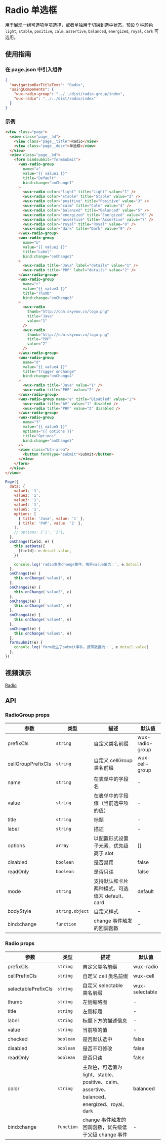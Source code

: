# Radio 单选框

用于展现一组可选项单项选择，或者单独用于切换到选中状态，预设 9 种颜色 `light`, `stable`, `positive`, `calm`, `assertive`, `balanced`, `energized`, `royal`, `dark` 可选用。

## 使用指南

### 在 page.json 中引入组件

```json
{
  "navigationBarTitleText": "Radio",
  "usingComponents": {
    "wux-radio-group": "../../dist/radio-group/index",
    "wux-radio": "../../dist/radio/index"
  }
}
```

### 示例

```html
<view class="page">
  <view class="page__hd">
    <view class="page__title">Radio</view>
    <view class="page__desc">单选框</view>
  </view>
  <view class="page__bd">
    <form bindsubmit="formSubmit">
      <wux-radio-group
        name="a"
        value="{{ value1 }}"
        title="Default"
        bind:change="onChange1"
      >
        <wux-radio color="light" title="Light" value="1" />
        <wux-radio color="stable" title="Stable" value="2" />
        <wux-radio color="positive" title="Positive" value="3" />
        <wux-radio color="calm" title="Calm" value="4" />
        <wux-radio color="balanced" title="Balanced" value="5" />
        <wux-radio color="energized" title="Energized" value="6" />
        <wux-radio color="assertive" title="Assertive" value="7" />
        <wux-radio color="royal" title="Royal" value="8" />
        <wux-radio color="dark" title="Dark" value="9" />
      </wux-radio-group>
      <wux-radio-group
        name="b"
        value="{{ value2 }}"
        title="Label"
        bind:change="onChange2"
      >
        <wux-radio title="Java" label="details" value="1" />
        <wux-radio title="PHP" label="details" value="2" />
      </wux-radio-group>
      <wux-radio-group
        name="c"
        value="{{ value3 }}"
        title="Thumb"
        bind:change="onChange3"
      >
        <wux-radio
          thumb="http://cdn.skyvow.cn/logo.png"
          title="Java"
          value="1"
        />
        <wux-radio
          thumb="http://cdn.skyvow.cn/logo.png"
          title="PHP"
          value="2"
        />
      </wux-radio-group>
      <wux-radio-group
        name="d"
        value="{{ value4 }}"
        title="Trigger onChange"
        bind:change="onChange4"
      >
        <wux-radio title="Java" value="1" />
        <wux-radio title="PHP" value="2" />
      </wux-radio-group>
      <wux-radio-group name="e" title="Disabled" value="1">
        <wux-radio title="AV" value="1" disabled />
        <wux-radio title="PHP" value="2" disabled />
      </wux-radio-group>
      <wux-radio-group
        name="f"
        value="{{ value5 }}"
        options="{{ options }}"
        title="Options"
        bind:change="onChange5"
      />
      <view class="btn-area">
        <button formType="submit">Submit</button>
      </view>
    </form>
  </view>
</view>
```

```js
Page({
  data: {
    value1: '1',
    value2: '1',
    value3: '1',
    value4: '1',
    value5: '1',
    options: [
      { title: 'Java', value: '1' },
      { title: 'PHP', value: '2' },
    ],
    // options: ['1', '2'],
  },
  onChange(field, e) {
    this.setData({
      [field]: e.detail.value,
    })

    console.log('radio发生change事件，携带value值为：', e.detail)
  },
  onChange1(e) {
    this.onChange('value1', e)
  },
  onChange2(e) {
    this.onChange('value2', e)
  },
  onChange3(e) {
    this.onChange('value3', e)
  },
  onChange4(e) {
    this.onChange('value4', e)
  },
  onChange5(e) {
    this.onChange('value5', e)
  },
  formSubmit(e) {
    console.log('form发生了submit事件，携带数据为：', e.detail.value)
  },
})
```

## 视频演示

[Radio](./_media/radio.mp4 ':include :type=iframe width=375px height=667px')

## API

### RadioGroup props

| 参数               | 类型            | 描述                                           | 默认值          |
| ------------------ | --------------- | ---------------------------------------------- | --------------- |
| prefixCls          | `string`        | 自定义类名前缀                                 | wux-radio-group |
| cellGroupPrefixCls | `string`        | 自定义 cellGroup 类名前缀                      | wux-cell-group  |
| name               | `string`        | 在表单中的字段名                               | -               |
| value              | `string`        | 在表单中的字段值（当前选中项的值）             | -               |
| title              | `string`        | 标题                                           | -               |
| label              | `string`        | 描述                                           | -               |
| options            | `array`         | 以配置形式设置子元素，优先级高于 slot          | []              |
| disabled           | `boolean`       | 是否禁用                                       | false           |
| readOnly           | `boolean`       | 是否只读                                       | false           |
| mode               | `string`        | 支持默认和卡片两种模式，可选值为 default、card | default         |
| bodyStyle          | `string,object` | 自定义样式                                     | -               |
| bind:change        | `function`      | change 事件触发的回调函数                      | -               |

### Radio props

| 参数                | 类型       | 描述                                                                                        | 默认值         |
| ------------------- | ---------- | ------------------------------------------------------------------------------------------- | -------------- |
| prefixCls           | `string`   | 自定义类名前缀                                                                              | wux-radio      |
| cellPrefixCls       | `string`   | 自定义 cell 类名前缀                                                                        | wux-cell       |
| selectablePrefixCls | `string`   | 自定义 selectable 类名前缀                                                                  | wux-selectable |
| thumb               | `string`   | 左侧缩略图                                                                                  | -              |
| title               | `string`   | 左侧标题                                                                                    | -              |
| label               | `string`   | 标题下方的描述信息                                                                          | -              |
| value               | `string`   | 当前项的值                                                                                  | -              |
| checked             | `boolean`  | 是否默认选中                                                                                | false          |
| disabled            | `boolean`  | 是否不可修改                                                                                | false          |
| readOnly            | `boolean`  | 是否只读                                                                                    | false          |
| color               | `string`   | 主题色，可选值为 light、stable、positive、calm、assertive、balanced、energized、royal、dark | balanced       |
| bind:change         | `function` | change 事件触发的回调函数，优先级低于父级 change 事件                                       | -              |
